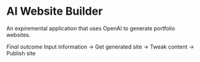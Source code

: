 # AI Website Builder

An expiremental application that uses OpenAI to generate portfolio websites.

*Final outcome*
Input information -> Get generated site -> Tweak content -> Publish site
